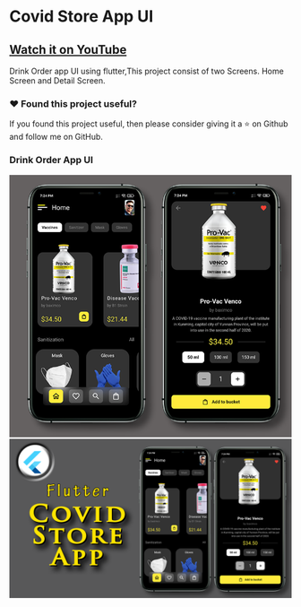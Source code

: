 # Covid Store App UI

## [Watch it on YouTube]()


Drink Order app UI using flutter,This project consist of two Screens. Home Screen and Detail Screen.

### :heart: Found this project useful?

If you found this project useful, then please consider giving it a :star: on Github and follow me on GitHub.

### Drink Order App UI

![App UI](/covidallscr.png)
![App UI](/covidthumb.png)


